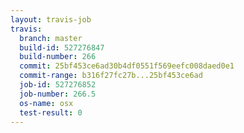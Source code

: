 ```yaml
---
layout: travis-job
travis:
  branch: master
  build-id: 527276847
  build-number: 266
  commit: 25bf453ce6ad30b4df0551f569eefc008daed0e1
  commit-range: b316f27fc27b...25bf453ce6ad
  job-id: 527276852
  job-number: 266.5
  os-name: osx
  test-result: 0
---
```

